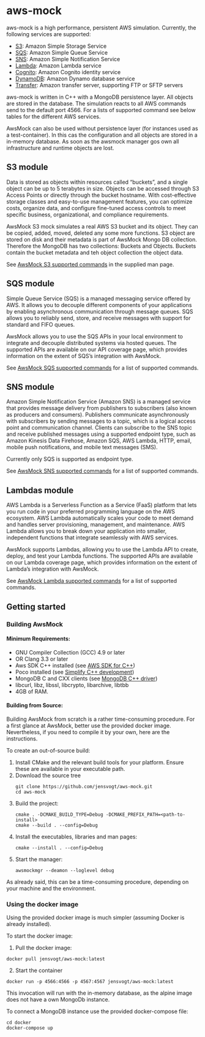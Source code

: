 # aws-mock

aws-mock is a high performance, persistent AWS simulation. Currently, the following services are supported: 

- [S3](docs/man/awsmocks3.1.md): Amazon Simple Storage Service
- [SQS](docs/man/awsmocksqs.1.md): Amazon Simple Queue Service
- [SNS](docs/man/awsmocksns.1.md): Amazon Simple Notification Service
- [Lambda](docs/man/awsmocklambda.1.md): Amazon Lambda service
- [Cognito](docs/man/awsmockcognito.1.md): Amazon Cognito identity service
- [DynamoDB](docs/man/awsmockdynamodb.1.md): Amazon Dynamo database service
- [Transfer](docs/man/awsmocktransfer.1.md): Amazon transfer server, supporting FTP or SFTP servers

aws-mock is written in C++ with a MongoDB persistence layer. All objects are stored in the database. The simulation 
reacts to all AWS commands send to the default port 4566. For a lists of supported command see below tables for the 
different AWS services.

AwsMock can also be used without persistence layer (for instances used as a test-container). In this cas the 
configuration and all objects are stored in a in-memory database. As soon as the awsmock manager gos own all 
infrastructure and runtime objects are lost.

## S3 module

Data is stored as objects within resources called “buckets”, and a single object can be up to 5 terabytes in size. 
Objects can be accessed through S3 Access Points or directly through the bucket hostname. With cost-effective storage 
classes and easy-to-use management features, you can optimize costs, organize data, and configure fine-tuned access 
controls to meet specific business, organizational, and compliance requirements.

AwsMock S3 mock simulates a real AWS S3 bucket and its object. They can be copied, added, moved, deleted any some more 
functions. S3 object are stored on disk and their metadata is part of AwsMock Mongo DB collection. Therefore the MongoDB 
has two collections: Buckets and Objects. Buckets contain the bucket metadata and teh object collection the object data.

See [AwsMock S3 supported commands](docs/man/awsmocks3.1.md) in the supplied man page.

## SQS module

Simple Queue Service (SQS) is a managed messaging service offered by AWS. It allows you to decouple different components
of your applications by enabling asynchronous communication through message queues. SQS allows you to reliably send, store,
and receive messages with support for standard and FIFO queues.

AwsMock allows you to use the SQS APIs in your local environment to integrate and decouple distributed systems via
hosted queues. The supported APIs are available on our API coverage page, which provides information on the extent of
SQS’s integration with AwsMock.

See [AwsMock SQS supported commands](docs/man/awsmocksqs.1.md) for a list of supported commands.

## SNS module 

Amazon Simple Notification Service (Amazon SNS) is a managed service that provides message delivery from publishers to
subscribers (also known as producers and consumers). Publishers communicate asynchronously with subscribers by sending
messages to a topic, which is a logical access point and communication channel. Clients can subscribe to the SNS topic
and receive published messages using a supported endpoint type, such as Amazon Kinesis Data Firehose, Amazon SQS,
AWS Lambda, HTTP, email, mobile push notifications, and mobile text messages (SMS).

Currently only SQS is supported as endpoint type.

See [AwsMock SNS supported commands](docs/man/awsmocksns.1.md) for a list of supported commands.

## Lambdas module

AWS Lambda is a Serverless Function as a Service (FaaS) platform that lets you run code in your preferred programming 
language on the AWS ecosystem. AWS Lambda automatically scales your code to meet demand and handles server provisioning, 
management, and maintenance. AWS Lambda allows you to break down your application into smaller, independent functions 
that integrate seamlessly with AWS services.

AwsMock supports Lambdas, allowing you to use the Lambda API to create, deploy, and test your Lambda functions. The 
supported APIs are available on our Lambda coverage page, which provides information on the extent of Lambda’s 
integration with AwsMock.

See [AwsMock Lambda supported commands](docs/man/awsmocklambda.1.md) for a list of supported commands.

## Getting started

### Building AwsMock

#### Minimum Requirements:
 
 - GNU Compiler Collection (GCC) 4.9 or later
 - OR Clang 3.3 or later
 - Aws SDK C++ installed (see [AWS SDK for C++](https://pocoproject.org/))
 - Poco installed (see [Simplify C++ development](https://pocoproject.org/))
 - MongoDB C and CXX clients (see [MongoDB C++ driver](https://www.mongodb.com/docs/drivers/cxx/))
 - libcurl, libz, libssl, libcrypto, libarchive, libtbb
 - 4GB of RAM.

#### Building from Source:

Building AwsMock from scratch is a rather time-consuming procedure. For a first glance at AwsMock, better use the provided
docker image. Nevertheless, if you need to compile it by your own, here are the instructions.

To create an out-of-source build:

 1. Install CMake and the relevant build tools for your platform. Ensure these are available in your executable path.
 2. Download the source tree
    ```
    git clone https://github.com/jensvogt/aws-mock.git
    cd aws-mock
    ```
 3. Build the project:
    ```
    cmake . -DCMAKE_BUILD_TYPE=Debug -DCMAKE_PREFIX_PATH=<path-to-install>
    cmake --build . --config=Debug
    ```
 4. Install the executables, libraries and man pages:
    ```
    cmake --install . --config=Debug
    ```
 5. Start the manager:
    ```
    awsmockmgr --deamon --loglevel debug
    ```
    
As already said, this can be a time-consuming procedure, depending on your machine and the environment.

### Using the docker image

Using the provided docker image is much simpler (assuming Docker is already installed).

To start the docker image:
  1. Pull the docker image:
  ```
  docker pull jensvogt/aws-mock:latest
  ```
  2. Start the container
  ```
  docker run -p 4566:4566 -p 4567:4567 jensvogt/aws-mock:latest
  ```
This invocation will run with the in-memory database, as the alpine image does not have a own MongoDb instance. 

To connect a MongoDB instance use the provided docker-compose file:
  ```
  cd docker
  docker-compose up
  ```
